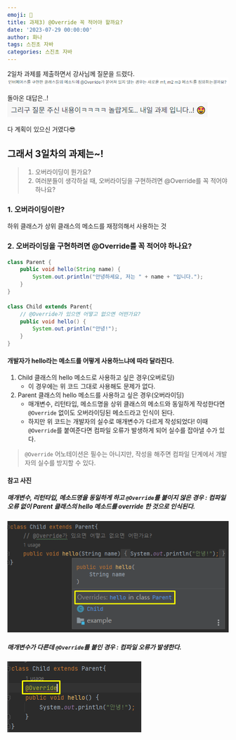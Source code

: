 ```yaml
---
emoji: 🐢
title: 과제3) @Override 꼭 적어야 할까요?
date: '2023-07-29 00:00:00'
author: 화나
tags: 스진초 자바
categories: 스진초 자바
---
```


2일차 과제를 제출하면서 강사님께 질문을 드렸다.
![사진](/content/spring3/q.png)

돌아온 대답은..!<br>
![사진](/content/spring3/a.png)

다 계획이 있으신 거였다😎

## 그래서 3일차의 과제는~!

> 1.  오버라이딩이 뭔가요?
> 2.  여러분들이 생각하실 때, 오버라이딩을 구현하려면 @Override를 꼭 적어야 하나요?

### 1. 오버라이딩이란?

하위 클래스가 상위 클래스의 메소드를 재정의해서 사용하는 것

### 2. 오버라이딩을 구현하려면 @Override를 꼭 적어야 하나요?

```java
class Parent {
    public void hello(String name) {
        System.out.println("안녕하세요, 저는 " + name + "입니다.");
    }
}

class Child extends Parent{
    // @Override가 있으면 어떻고 없으면 어떤가요?
    public void hello() {
        System.out.println("안녕!");
    }
}
```

#### 개발자가 hello라는 메소드를 어떻게 사용하느냐에 따라 달라진다.

1. Child 클래스의 hello 메소드로 사용하고 싶은 경우(오버로딩)
   - 이 경우에는 위 코드 그대로 사용해도 문제가 없다.
2. Parent 클래스의 hello 메소드를 사용하고 싶은 경우(오버라이딩)
   - 매개변수, 리턴타입, 메소드명을 상위 클래스의 메소드와 동일하게 작성한다면 `@Override` 없이도 오버라이딩된 메소드라고 인식이 된다.
   - 하지만 위 코드는 개발자의 실수로 매개변수가 다르게 작성되었다! 이때 `@Override`를 붙여준다면 컴파일 오류가 발생하게 되어 실수를 잡아낼 수가 있다.

> `@Override` 어노테이션은 필수는 아니지만, 작성을 해주면 컴파일 단계에서 개발자의 실수를 방지할 수 있다.

#### 참고 사진

##### 매개변수, 리턴타입, 메소드명을 동일하게 하고 `@Override`를 붙이지 않은 경우 : 컴파일 오류 없이 Parent 클래스의 hello 메소드를 override 한 것으로 인식된다.

![사진](/content/spring3/override.png)

##### 매개변수가 다른데 `@Override`를 붙인 경우 : 컴파일 오류가 발생한다.

![사진](/content/spring3/error.png)

```toc

```
